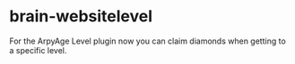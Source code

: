 # brain-websitelevel
 For the ArpyAge Level plugin now you can claim diamonds when getting to a specific level.
